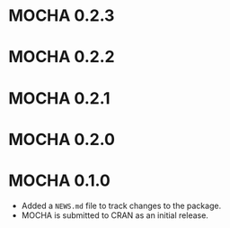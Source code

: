# MOCHA 0.2.3

# MOCHA 0.2.2

# MOCHA 0.2.1

# MOCHA 0.2.0

# MOCHA 0.1.0

* Added a `NEWS.md` file to track changes to the package.
* MOCHA is submitted to CRAN as an initial release.
